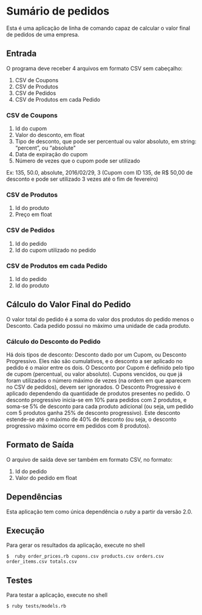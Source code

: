 # Sumário de pedidos

Esta é uma aplicação de linha de comando capaz de calcular o valor
final de pedidos de uma empresa. 

## Entrada

O programa deve receber 4 arquivos em formato CSV sem cabeçalho:

1. CSV de Coupons
2. CSV de Produtos
3. CSV de Pedidos
4. CSV de Produtos em cada Pedido

### CSV de Coupons
1. Id do cupom
2. Valor do desconto, em float
3. Tipo de desconto, que pode ser percentual ou valor absoluto, em string: “percent”, ou “absolute"
4. Data de expiração do cupom
5. Número de vezes que o cupom pode ser utilizado

Ex: 135, 50.0, absolute, 2016/02/29, 3
(Cupom com ID 135, de R$ 50,00 de desconto e pode ser utilizado 3 vezes até o fim de fevereiro)

### CSV de Produtos
1. Id do produto
2. Preço em float

### CSV de Pedidos
1. Id do pedido
2. Id do cupom utilizado no pedido

### CSV de Produtos em cada Pedido
1. Id do pedido
2. Id do produto

## Cálculo do Valor Final do Pedido

O valor total do pedido é a soma do valor dos produtos do pedido menos o Desconto. Cada pedido possui no máximo uma unidade de cada produto.

### Cálculo do Desconto do Pedido
Há dois tipos de desconto: Desconto dado por um Cupom, ou Desconto Progressivo. Eles não são cumulativos, e o desconto a ser aplicado no pedido é o maior entre os dois.
O Desconto por Cupom é definido pelo tipo de cupom (percentual, ou valor absoluto). Cupons vencidos, ou que já foram utilizados o número máximo de vezes (na ordem em que aparecem no CSV de pedidos), devem ser ignorados.
O Desconto Progressivo é aplicado dependendo da quantidade de produtos presentes no pedido.
O desconto progressivo inicia-se em 10% para pedidos com 2 produtos, e soma-se 5% de desconto para cada produto adicional (ou seja, um pedido com 5 produtos ganha 25% de desconto progressivo).
Este desconto estende-se até o máximo de 40% de desconto (ou seja, o desconto progressivo máximo ocorre em pedidos com 8 produtos).

## Formato de Saída
O arquivo de saída deve ser também em formato CSV, no formato:

1. Id do pedido
2. Valor do pedido em float

## Dependências

Esta aplicação tem como única dependência o *ruby* a partir da versão 2.0. 

## Execução

Para gerar os resultados da aplicação, execute no shell

~~~shell
$  ruby order_prices.rb cupons.csv products.csv orders.csv order_items.csv totals.csv
~~~

## Testes
Para testar a aplicação, execute no shell

~~~shell
$ ruby tests/models.rb
~~~
